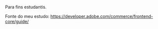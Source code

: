 Para fins estudantis.

Fonte do meu estudo: https://developer.adobe.com/commerce/frontend-core/guide/
